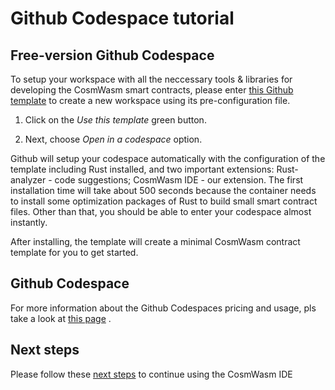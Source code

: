 # Github Codespace tutorial

## Free-version Github Codespace

To setup your workspace with all the neccessary tools & libraries for developing the CosmWasm smart contracts, please enter [this Github template](https://github.com/oraichain/cw-ide-codespace-template) to create a new workspace using its pre-configuration file. 

1. Click on the *Use this template* green button.

2. Next, choose *Open in a codespace* option.

Github will setup your codespace automatically with the configuration of the template including Rust installed, and two important extensions: Rust-analyzer - code suggestions; CosmWasm IDE - our extension. The first installation time will take about 500 seconds because the container needs to install some optimization packages of Rust to build small smart contract files. Other than that, you should be able to enter your codespace almost instantly.

After installing, the template will create a minimal CosmWasm contract template for you to get started.

## Github Codespace

For more information about the Github Codespaces pricing and usage, pls take a look at [this page](https://github.com/features/codespaces) . 

## Next steps

Please follow these [next steps](./README.md#2-ide-interaction-steps) to continue using the CosmWasm IDE